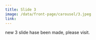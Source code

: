 ```yaml
---
title: Slide 3
image: /data/front-page/carousel/3.jpeg
link: 
---
```

new 3 slide hase been made, please visit.
